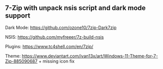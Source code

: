 ## 7-Zip with unpack nsis script and dark mode support 

Dark Mode: https://github.com/ozone10/7zip-Dark7zip

NSIS: https://github.com/myfreeer/7z-build-nsis

Plugins: https://www.tc4shell.com/en/7zip/

Theme: https://www.deviantart.com/ivan13x/art/Windows-11-Theme-for-7-Zip-885090687 + missing icon fix

